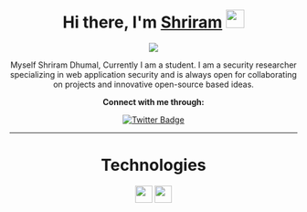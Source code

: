 <h1 align="center">Hi there, I'm <a href="https://twitter.com/Shriram2476" target="_blank">Shriram</a> <img
src="https://media.giphy.com/media/mA28dHGEU8Us36wEYJ/giphy.gif" height="32" /></h1> 
<div align="center">
<img src="https://storage.googleapis.com/gweb-uniblog-publish-prod/original_images/Dino_non-birthday_version.gif">
  </div>
  <div align="center">
  <p>Myself Shriram Dhumal, Currently I am a student. I am a security researcher specializing in web application security and is always open for collaborating on projects and innovative open-source based ideas.</p>
  
  <p><b>Connect with me through:</b></p>
  
[![Twitter Badge](https://img.shields.io/badge/-Shriram-blue?style=flat-square&logo=twitter&logoColor=white&link=https://twitter.com/Shriram2476)](https://twitter.com/Shriram2476)


<hr>

<h1>Technologies</h1>

<img height="30" src="https://en.wikipedia.org/wiki/HTML#/media/File:HTML5_logo_and_wordmark.svg">
<img height="30" src="https://venturebeat.com/wp-content/uploads/2018/09/python3.jpg?resize=1200%2C600&strip=all">


<br><br>
  
  
